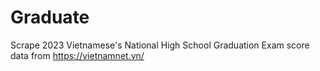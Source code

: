 # Graduate
Scrape 2023 Vietnamese's National High School Graduation Exam score data
from https://vietnamnet.vn/
